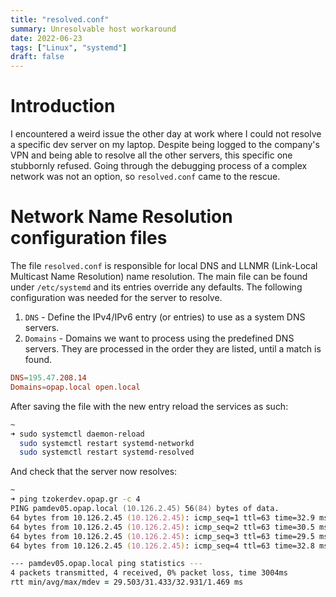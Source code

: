 ```yaml
---
title: "resolved.conf"
summary: Unresolvable host workaround
date: 2022-06-23
tags: ["Linux", "systemd"]
draft: false
---
```


# Introduction

I encountered a weird issue the other day at work where I could not resolve a specific dev server on my laptop. Despite
being logged to the company's VPN and being able to resolve all the other servers, this specific one stubbornly
refused. Going through the debugging process of a complex network was not an option, so `resolved.conf` came to the
rescue.

# Network Name Resolution configuration files

The file `resolved.conf` is responsible for local DNS and LLNMR (Link-Local Multicast Name Resolution) name resolution.
The main file can be found under `/etc/systemd` and its entries override any defaults. The following configuration was
needed for the server to resolve.

1. `DNS` - Define the IPv4/IPv6 entry (or entries) to use as a system DNS servers.
2. `Domains` - Domains we want to process using the predefined DNS servers. They are processed in the order they are
   listed, until a match is found.

```conf
DNS=195.47.208.14
Domains=opap.local open.local
```

After saving the file with the new entry reload the services as such:

```zsh
~
➜ sudo systemctl daemon-reload
  sudo systemctl restart systemd-networkd
  sudo systemctl restart systemd-resolved
```

And check that the server now resolves:

```zsh
~
➜ ping tzokerdev.opap.gr -c 4
PING pamdev05.opap.local (10.126.2.45) 56(84) bytes of data.
64 bytes from 10.126.2.45 (10.126.2.45): icmp_seq=1 ttl=63 time=32.9 ms
64 bytes from 10.126.2.45 (10.126.2.45): icmp_seq=2 ttl=63 time=30.5 ms
64 bytes from 10.126.2.45 (10.126.2.45): icmp_seq=3 ttl=63 time=29.5 ms
64 bytes from 10.126.2.45 (10.126.2.45): icmp_seq=4 ttl=63 time=32.8 ms

--- pamdev05.opap.local ping statistics ---
4 packets transmitted, 4 received, 0% packet loss, time 3004ms
rtt min/avg/max/mdev = 29.503/31.433/32.931/1.469 ms
```
